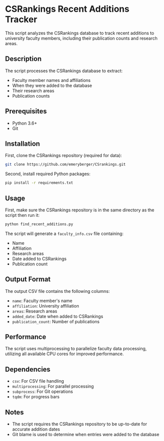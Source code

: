 # CSRankings Recent Additions Tracker

This script analyzes the CSRankings database to track recent additions to university faculty members, including their publication counts and research areas.

## Description

The script processes the CSRankings database to extract:

- Faculty member names and affiliations
- When they were added to the database
- Their research areas
- Publication counts

## Prerequisites

- Python 3.6+
- Git

## Installation

First, clone the CSRankings repository (required for data):

```bash
git clone https://github.com/emeryberger/CSrankings.git
```

Second, install required Python packages:

```bash
pip install -r requirements.txt
```

## Usage

First, make sure the CSRankings repository is in the same directory as the script then run it:

```bash
python find_recent_additions.py
```

The script will generate a `faculty_info.csv` file containing:

- Name
- Affiliation
- Research areas
- Date added to CSRankings
- Publication count

## Output Format

The output CSV file contains the following columns:

- `name`: Faculty member's name
- `affiliation`: University affiliation
- `areas`: Research areas
- `added_date`: Date when added to CSRankings
- `publication_count`: Number of publications

## Performance

The script uses multiprocessing to parallelize faculty data processing, utilizing all available CPU cores for improved performance.

## Dependencies

- `csv`: For CSV file handling
- `multiprocessing`: For parallel processing
- `subprocess`: For Git operations
- `tqdm`: For progress bars

## Notes

- The script requires the CSRankings repository to be up-to-date for accurate addition dates
- Git blame is used to determine when entries were added to the database
